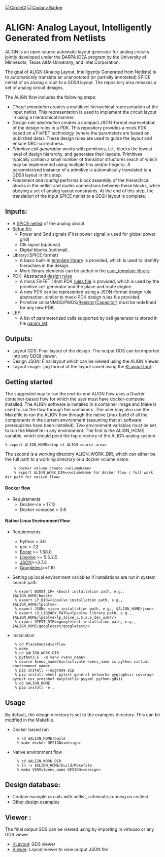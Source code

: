 [![CircleCI](https://circleci.com/gh/ALIGN-analoglayout/ALIGN-public.svg?style=svg)](https://circleci.com/gh/ALIGN-analoglayout/ALIGN-public)
[![Codacy Badge](https://api.codacy.com/project/badge/Grade/2aeb84c0f14949909bcd342b19721d01)](https://app.codacy.com/app/ALIGN-analoglayout/ALIGN-public?utm_source=github.com&utm_medium=referral&utm_content=ALIGN-analoglayout/ALIGN-public&utm_campaign=Badge_Grade_Settings)

# ALIGN: Analog Layout, Intelligently Generated from Netlists
ALIGN is an open source automatic layout generator for analog circuits jointly developed under the DARPA IDEA program by the University of Minnesota, Texas A&M University, and Intel Corporation. 

The goal of ALIGN (Analog Layout, Intelligently Generated from Netlists) is to automatically translate an unannotated (or partially annotated) SPICE netlist of an analog circuit to a GDSII layout. The repository also releases a set of analog circuit designs. 

The ALIGN flow includes the following steps:
* _Circuit annotation_ creates a multilevel hierarchical representation of the input netlist. This representation is used to implement the circuit layout in using a hierarchical manner. 
* _Design rule abstraction_ creates a compact JSON-format represetation of the design rules in a PDK. This repository provides a mock PDK based on a FinFET technology (where the parameters are based on published data). These design rules are used to guide the layout and ensure DRC-correctness.
* _Primitive cell generation_ works with primitives, i.e., blocks the lowest level of design hierarchy, and generates their layouts. Primitives typically contain a small number of transistor structures (each of which may be implemented using multiple fins and/or fingers). A parameterized instance of a primitive is automatically translated to a GDSII layout in this step.
* _Placement and routing_ performs block assembly of the hierarchical blocks in the netlist and routes connections between these blocks, while obeying a set of analog layout constraints. At the end of this step, the translation of the input SPICE netlist to a GDSII layout is complete. 

## Inputs:
 * A [SPICE netlist](examples/telescopic_ota/telescopic_ota.sp) of the analog circuit
 * [Setup file](examples/telescopic_ota/telescopic_ota.setup)
    - Power and Gnd signals (First power signal is used for global power grid)
    - Clk signal (optional)
    - Digital blocks (optional)
 * Library:(SPICE format)
    - A basic built-in [template library](align/config/basic_template.sp) is provided, which is used to identify hierachies in the design.
    - More library elements can be added in the [user_template library](align/config/user_template.sp).
 * PDK: Abstracted [design rules](pdks/FinFET14nm_Mock_PDK)
    - A mock FinFET 14nm PDK [rules file](pdks/FinFET14nm_Mock_PDK/layers.json) is provided, which is used by the primitive cell generator and the place and route engine.
    - A new PDK can be represented using a JSON-format design rule abstraction, similar to mock-PDK design rules file provided.
    - Primitive cells(NMOS/PMOS/[Resistor](pdks/FinFET14nm_Mock_PDK/fabric_Res.py)/[Capacitor](pdks/FinFET14nm_Mock_PDK/fabric_Cap.py)) must be redefined for any new PDK.
 * LEF:
    - A list of parameterized cells supported by cell generator is stored in file [param_lef](align/config/param_lef).
## Outputs:
 * Layout GDS: Final layout of the design. The output GDS can be imported into any GDSII viewer.
 * Design JSON: Final layout which can be viewed using the ALIGN Viewer.
 * Layout image: .jpg format of the layout saved using the [KLayout tool](https://github.com/KLayout/klayout).

## Getting started
The suggested way to run the end-to-end ALIGN flow uses a Docker container-based flow for which the user must have docker-compose installed. The ALIGN software is installed in a container image and Make is used to run the flow through the containers. The user may also use the Makefile to run the ALIGN flow through the native Linux build of all the components in the current environment (assuming that all software prerequisites have been installed).
Two environment variables must be set to run the Makefile in any environment. The first is the ALIGN\_HOME variable, which should point the top directory of the ALIGN analog system.

	% export ALIGN_HOME=<top of ALIGN source area>

The second is a working directory ALIGN\_WORK\_DIR, which can either be the full path to a working directory or a docker volume name.  

        % docker volume create <volumeName>
        % export ALIGN_WORK_DIR=<volumeName for docker flow / full work dir path for native flow>
#### Docker flow
 * Requirements
    - Docker-ce > 17.12
    - Docker compose > 3.6

#### Native Linux Environment Flow
 * Requirements
    - Python > 3.6
    - gcc > 7.2
    - [Boost]( https://github.com/boostorg/boost.git) >= 1.68.0
    - [Lpsolve](https://sourceforge.net/projects/lpsolve/files/lpsolve/5.5.2.5/lp_solve_5.5.2.5_source.tar.gz/download) >= 5.5.2.5
    - [JSON]( https://github.com/nlohmann/json.git)>=3.7.3
    - [Googletest]( https://github.com/google/googletest)>=1.10

 * Setting up local environment variables if installations are not in system search path 

        % export BOOST_LP= <boost installation path, e.g., $ALIGN_HOME/boost>
        % export LP_DIR=<lpsolve installation path, e.g., $ALIGN_HOME/lpsolve>
        % export JSON= <json installation path, e.g., $ALIGN_HOME/json>
        % export LD_LIBRARY_PATH=<lpsolve library path, e.g., $ALIGN_HOME/lpsolve/lp_solve_5.5.2.5_dev_ux64/>
        % export GTEST_DIR=<googletest installation path, e.g., $ALIGN_HOME/googletest/googletest/>
 * Installation

        % cd PlaceRouteHierFlow
        % make
        % cd $ALIGN_WORK_DIR
        % python3.6  -m venv <venv_name>
        % source $venv_name/bin/activate <venv_name is python virtual environment name>
        % pip install --upgrade pip
        % pip install wheel pytest general networkx pygraphviz coverage pytest-cov protobuf matplotlib pyyaml python-gdsii
        % cd $ALIGN_HOME
        % pip install -e .

## Usage
By default, the design directory is set to the examples directory. This can be modfied in the Makefile.
* Docker based run

        % cd $ALIGN_HOME/build
        % make docker DESIGN=<design>
* Native environment flow

        % cd $ALIGN_WORK_DIR
        % ln -s $ALIGN_HOME/build/Makefile
        % make VENV=$venv_name DESIGN=<design>
    
## Design database:
* Contain example circuits with netlist, schematic running on circleci
* [Other design examples](dev/Design%20Database) 
 
## Viewer :
The final output GDS can be viewed using by importing in virtuoso or any GDS viewer
* [KLayout](https://github.com/KLayout/klayout): GDS viewer
* [Viewer](Viewer): Layout viewer to view output JSON file

